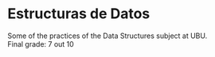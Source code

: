 # Estructuras de Datos
Some of the practices of the Data Structures subject at UBU.
<br>
Final grade: 7 out 10
